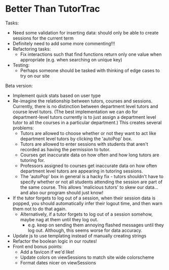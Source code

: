 # Better Than TutorTrac

Tasks:
* Need some validation for inserting data: should only be able to create sessions for the current term
* Definitely need to add some more commenting!!!
* Refactoring tasks:
    * Fix interactions such that find functions return only one value when appropriate (e.g. when searching on unique key)
* Testing:
    * Perhaps someone should be tasked with thinking of edge cases to try on our site

Beta version:
* Implement quick stats based on user type
* Re-imagine the relationship between tutors, courses and sessions. Currently, there is no distinction between department level tutors and course level tutors. (The best implementation we can do for department-level tutors currently is to just assign a department level tutor to all the courses in a particular department.) This creates several problems:
    * Tutors are allowed to choose whether or not they want to act like department level tutors by clicking the 'autoPop' box.
    * Tutors are allowed to enter sessions with students that aren't recorded as having the permission to tutor.
    * Courses get inaccurate data on how often and how long tutors are tutoring for.
    * Professors assigned to courses get inaccurate data on how often department level tutors are appearing in tutoring sessions.
    * The 'autoPop' box in general is a hacky fix - tutors shouldn't have to specify whether or not all students attending the session are part of the same course. This allows 'malicious tutors' to skew our data... and also our program should just know!
* If the tutor forgets to log out of a session, when their session data is popped, you should automatically infer their logout time, and then warn them not to do that again.
    * Alternatively, if a tutor forgets to log out of a session somehow, maybe nag at them until they log out.
        * e.g. keep on sending them annoying flashed messages until they log out. Although, this seems worse for data accuracy.
* Update js to use templating instead of manually creating strings
* Refactor the boolean logic in our routes!
* Front end bonus points:
    * Add a favicon if we'd like!
    * Update colors on viewSessions to match site wide colorscheme
    * Format dates nicer on viewSessions
